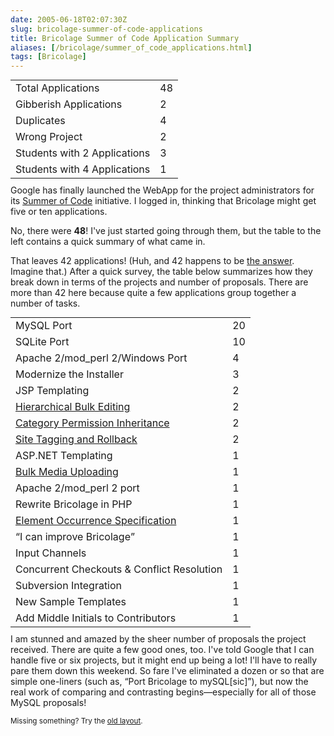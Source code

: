 ```yaml
--- 
date: 2005-06-18T02:07:30Z
slug: bricolage-summer-of-code-applications
title: Bricolage Summer of Code Application Summary
aliases: [/bricolage/summer_of_code_applications.html]
tags: [Bricolage]
---
```


<table style="float:left; margin: 0 10px 10px 0">
  <tr class="odd"><td>Total Applications</td><td class="num">48</td></tr>
  <tr><td>Gibberish Applications</td><td class="num">2</td></tr>
  <tr class="odd"><td>Duplicates</td><td class="num">4</td></tr>
  <tr><td>Wrong Project</td><td class="num">2</td></tr>
  <tr class="odd"><td>Students with 2 Applications</td><td class="num">3</td></tr>
  <tr><td>Students with 4 Applications</td><td class="num">1</td></tr>
</table>

<p>Google has finally launched the WebApp for the project administrators for its <a href="http://code.google.com/" title="Google Summer of Code">Summer of Code</a> initiative. I logged in, thinking that Bricolage might get five or ten applications.</p>

<p>No, there were <strong>48</strong>! I've just started going through them, but the table to the left contains a quick summary of what came in.</p>

<p>That leaves 42 applications! (Huh, and 42 happens to be <a href="http://www.h2g2.com">the answer</a>. Imagine that.) After a quick survey, the table below summarizes how they break down in terms of the projects and number of proposals. There are more than 42 here because quite a few applications group together a number of tasks.</p>

<table style="float:right; margin: 0 0 10px 10px">
  <tr class="odd"><td>MySQL Port</td><td class="num">20</td></tr>
  <tr><td>SQLite Port</td><td class="num">10</td></tr>
  <tr class="odd"><td>Apache 2/mod_perl 2/Windows Port</td><td class="num">4</td></tr>
  <tr><td>Modernize the Installer</td><td class="num">3</td></tr>
  <tr class="odd"><td>JSP Templating</td><td class="num">2</td></tr>
  <tr><td><a href="http://bugs.bricolage.cc/show_bug.cgi?id=836">Hierarchical Bulk Editing</a></td><td class="num">2</td></tr>
  <tr class="odd"><td><a href="http://bugs.bricolage.cc/show_bug.cgi?id=832">Category Permission Inheritance</a></td><td class="num">2</td></tr>
  <tr><td><a href="http://bugs.bricolage.cc/show_bug.cgi?id=844">Site Tagging and Rollback</a></td><td class="num">2</td></tr>
  <tr class="odd"><td>ASP.NET Templating</td><td class="num">1</td></tr>
  <tr><td><a href="http://bugs.bricolage.cc/show_bug.cgi?id=985">Bulk Media Uploading</a></td><td class="num">1</td></tr>
  <tr class="odd"><td>Apache 2/mod_perl 2 port</td><td class="num">1</td></tr>
  <tr><td>Rewrite Bricolage in PHP</td><td class="num">1</td></tr>
  <tr class="odd"><td><a href="http://bugs.bricolage.cc/show_bug.cgi?id=986">Element Occurrence Specification</a></td><td class="num">1</td></tr>
  <tr><td><q>I can improve Bricolage</q></td><td class="num">1</td></tr>
  <tr class="odd"><td>Input Channels</td><td class="num">1</td></tr>
  <tr><td>Concurrent Checkouts &amp; Conflict Resolution</td><td class="num">1</td></tr>
  <tr class="odd"><td>Subversion Integration</td><td class="num">1</td></tr>
  <tr><td>New Sample Templates</td><td class="num">1</td></tr>
  <tr class="odd"><td>Add Middle Initials to Contributors</td><td class="num">1</td></tr>
</table>

<p>I am stunned and amazed by the sheer number of proposals the project received. There are quite a few good ones, too. I've told Google that I can handle five or six projects, but it might end up being a lot! I'll have to really pare them down this weekend. So fare I've eliminated a dozen or so that are simple one-liners (such as, <q>Port Bricolage to mySQL[sic]</q>), but now the real work of comparing and contrasting begins&#x2014;especially for all of those MySQL proposals!</p>

<p class="past"><small>Missing something? Try the <a rel="nofollow" href="http://past.justatheory.com/bricolage/summer_of_code_applications.html">old layout</a>.</small></p>


